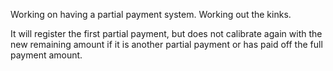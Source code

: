 Working on having a partial payment system. Working out the kinks.

It will register the first partial payment, but does not calibrate again with the new remaining amount if it is another partial payment or has paid off the full payment amount.